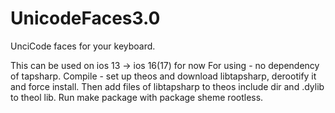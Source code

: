 # UnicodeFaces3.0
UnciCode faces for your keyboard.


This can be used on ios 13 -> ios 16(17) for now
For using - no dependency of tapsharp. 
Compile - set up theos and download libtapsharp, derootify it and force install. Then add files of libtapsharp to theos include dir and .dylib to theol lib. Run make package with package sheme rootless. 
